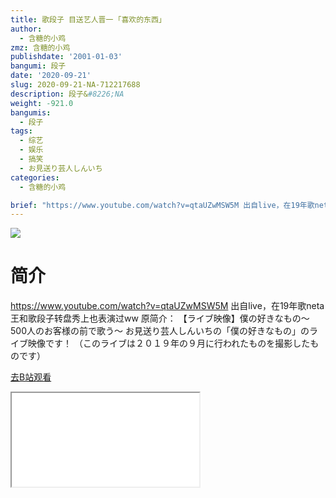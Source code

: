 ```yaml
---
title: 歌段子 目送艺人晋一 ｢喜欢的东西｣
author:
  - 含糖的小鸡
zmz: 含糖的小鸡
publishdate: '2001-01-03'
bangumi: 段子
date: '2020-09-21'
slug: 2020-09-21-NA-712217688
description: 段子&#8226;NA
weight: -921.0
bangumis:
  - 段子
tags:
  - 综艺
  - 娱乐
  - 搞笑
  - お見送り芸人しんいち
categories:
  - 含糖的小鸡

brief: "https://www.youtube.com/watch?v=qtaUZwMSW5M 出自live，在19年歌neta王和歌段子转盘秀上也表演过ww 原简介： 【ライブ映像】僕の好きなもの〜500人のお客様の前で歌う〜 お見送り芸人しんいちの「僕の好きなもの」のライブ映像です！ （このライブは２０１９年の９月に行われたものを撮影したものです）"
---
```

![](https://raw.githubusercontent.com/tcgriffith/owaraisite/master/static/tmpimg/0cd167a7eb29a0f545eda73430166346bf794444.jpg.480.jpg)
# 简介  
https://www.youtube.com/watch?v=qtaUZwMSW5M
出自live，在19年歌neta王和歌段子转盘秀上也表演过ww
原简介：
【ライブ映像】僕の好きなもの〜500人のお客様の前で歌う〜
お見送り芸人しんいちの「僕の好きなもの」のライブ映像です！
（このライブは２０１９年の９月に行われたものを撮影したものです）  

[去B站观看](https://www.bilibili.com/video/av712217688/)
<div class ="resp-container"><iframe class="testiframe" src="//player.bilibili.com/player.html?aid=712217688"", scrolling="no", allowfullscreen="true" > </iframe></div> 
